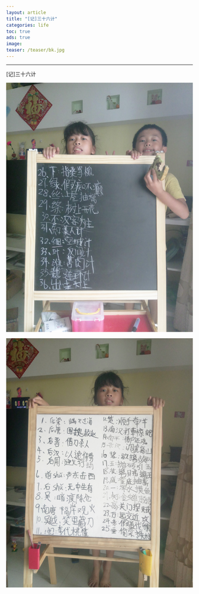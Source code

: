 ```yaml
---
layout: article
title: "[记]三十六计"
categories: life
toc: true
ads: true
image:
teaser: /teaser/bk.jpg
---
```


---

[记]三十六计

![df](https://github.com/storage201608/storage/blob/master/myhome2016/_posts/life/2016-08-27-1709life.md/IMG_20160827_170735.jpg?raw=true)

![df](https://github.com/storage201608/storage/blob/master/myhome2016/_posts/life/2016-08-27-1709life.md/IMG_20160827_170659.jpg?raw=true)



